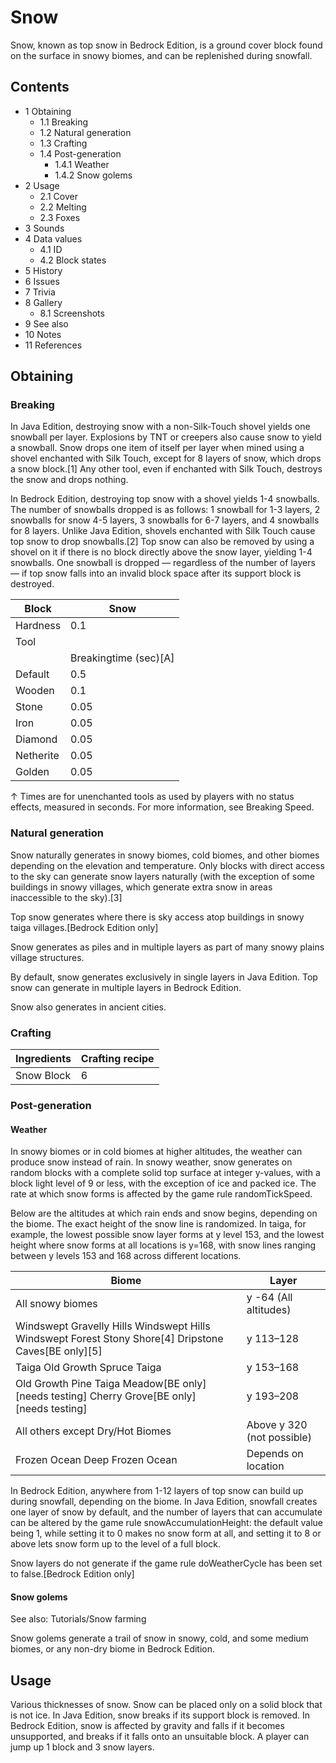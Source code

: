 # Snow
Snow, known as top snow in Bedrock Edition, is a ground cover block found on the surface in snowy biomes, and can be replenished during snowfall.

## Contents
- 1 Obtaining
	- 1.1 Breaking
	- 1.2 Natural generation
	- 1.3 Crafting
	- 1.4 Post-generation
		- 1.4.1 Weather
		- 1.4.2 Snow golems
- 2 Usage
	- 2.1 Cover
	- 2.2 Melting
	- 2.3 Foxes
- 3 Sounds
- 4 Data values
	- 4.1 ID
	- 4.2 Block states
- 5 History
- 6 Issues
- 7 Trivia
- 8 Gallery
	- 8.1 Screenshots
- 9 See also
- 10 Notes
- 11 References

## Obtaining
### Breaking
In Java Edition, destroying snow with a non-Silk-Touch shovel yields one snowball per layer. Explosions by TNT or creepers also cause snow to yield a snowball. Snow drops one item of itself per layer when mined using a shovel enchanted with Silk Touch, except for 8 layers of snow, which drops a snow block.[1] Any other tool, even if enchanted with Silk Touch, destroys the snow and drops nothing. 

In Bedrock Edition, destroying top snow with a shovel yields 1-4 snowballs. The number of snowballs dropped is as follows: 1 snowball for 1-3 layers, 2 snowballs for snow 4-5 layers, 3 snowballs for 6-7 layers, and 4 snowballs for 8 layers. Unlike Java Edition, shovels enchanted with Silk Touch cause top snow to drop snowballs.[2] Top snow can also be removed by using a shovel on it if there is no block directly above the snow layer, yielding 1-4 snowballs. One snowball is dropped — regardless of the number of layers — if top snow falls into an invalid block space after its support block is destroyed. 

| Block     | Snow                  |
|-----------|-----------------------|
| Hardness  | 0.1                   |
| Tool      |                       |
|           | Breakingtime (sec)[A] |
| Default   | 0.5                   |
| Wooden    | 0.1                   |
| Stone     | 0.05                  |
| Iron      | 0.05                  |
| Diamond   | 0.05                  |
| Netherite | 0.05                  |
| Golden    | 0.05                  |


↑ Times are for unenchanted tools as used by players with no status effects, measured in seconds. For more information, see Breaking Speed.


### Natural generation
Snow naturally generates in snowy biomes, cold biomes, and other biomes depending on the elevation and temperature. Only blocks with direct access to the sky can generate snow layers naturally (with the exception of some buildings in snowy villages, which generate extra snow in areas inaccessible to the sky).[3]

Top snow generates where there is sky access atop buildings in snowy taiga villages.‌[Bedrock Edition  only]

Snow generates as piles and in multiple layers as part of many snowy plains village structures.

By default, snow generates exclusively in single layers in Java Edition. Top snow can generate in multiple layers in Bedrock Edition.

Snow also generates in ancient cities.


### Crafting
| Ingredients | Crafting recipe |
|-------------|-----------------|
| Snow Block  | 6               |

### Post-generation
#### Weather
In snowy biomes or in cold biomes at higher altitudes, the weather can produce snow instead of rain. In snowy weather, snow generates on random blocks with a complete solid top surface at integer y-values, with a block light level of 9 or less, with the exception of ice and packed ice. The rate at which snow forms is affected by the game rule randomTickSpeed.

Below are the altitudes at which rain ends and snow begins, depending on the biome. The exact height of the snow line is randomized. In taiga, for example, the lowest possible snow layer forms at y level 153, and the lowest height where snow forms at all locations is y=168, with snow lines ranging between y levels 153 and 168 across different locations.

| Biome                                                                                                  | Layer                      |
|--------------------------------------------------------------------------------------------------------|----------------------------|
| All snowy biomes                                                                                       | y -64 (All altitudes)      |
| Windswept Gravelly Hills Windswept Hills Windswept Forest Stony Shore[4] Dripstone Caves‌[BE  only][5] | y 113–128                  |
| Taiga Old Growth Spruce Taiga                                                                          | y 153–168                  |
| Old Growth Pine Taiga Meadow‌[BE  only][needs testing] Cherry Grove‌[BE  only][needs testing]          | y 193–208                  |
| All others except Dry/Hot Biomes                                                                       | Above y 320 (not possible) |
| Frozen Ocean Deep Frozen Ocean                                                                         | Depends on location        |

In Bedrock Edition, anywhere from 1-12 layers of top snow can build up during snowfall, depending on the biome. In Java Edition, snowfall creates one layer of snow by default, and the number of layers that can accumulate can be altered by the game rule snowAccumulationHeight: the default value being 1, while setting it to 0 makes no snow form at all, and setting it to 8 or above lets snow form up to the level of a full block.

Snow layers do not generate if the game rule doWeatherCycle has been set to false.‌[Bedrock Edition  only]

#### Snow golems
See also: Tutorials/Snow farming

Snow golems generate a trail of snow in snowy, cold, and some medium biomes, or any non-dry biome in Bedrock Edition.

## Usage
Various thicknesses of snow.
Snow can be placed only on a solid block that is not ice. In Java Edition, snow breaks if its support block is removed. In Bedrock Edition, snow is affected by gravity and falls if it becomes unsupported, and breaks if it falls onto an unsuitable block. A player can jump up 1 block and 3 snow layers.

